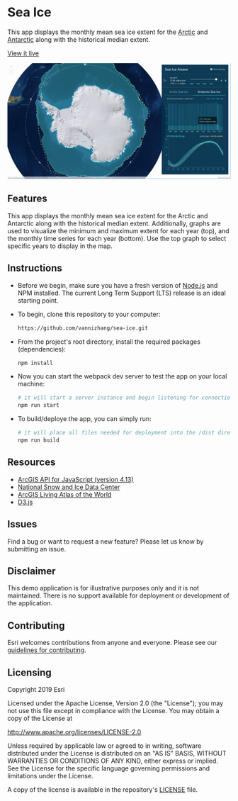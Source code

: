 # Sea Ice
This app displays the monthly mean sea ice extent for the [Arctic](https://www.arcgis.com/home/item.html?id=d1fb8225058e4a0d96ead7b9a574a652) and [Antarctic](https://www.arcgis.com/home/item.html?id=e7f11116c0bc42fb8c7c4d1b1d70eceb) along with the historical median extent.

[View it live](https://livingatlas.arcgis.com/sea-ice/)

![App](./screenshot.png)

## Features

This app displays the monthly mean sea ice extent for the Arctic and Antarctic along with the historical median extent. Additionally, graphs are used to visualize the minimum and maximum extent for each year (top), and the monthly time series for each year (bottom). Use the top graph to select specific years to display in the map.

## Instructions

- Before we begin, make sure you have a fresh version of [Node.js](https://nodejs.org/en/) and NPM installed. The current Long Term Support (LTS) release is an ideal starting point. 

- To begin, clone this repository to your computer:

    ```sh
    https://github.com/vannizhang/sea-ice.git
    ```

- From the project's root directory, install the required packages (dependencies):

    ```sh
    npm install
    ```

 - Now you can start the webpack dev server to test the app on your local machine:

    ```sh
    # it will start a server instance and begin listening for connections from localhost on port 8080
    npm run start
    ```

 - To build/deploye the app, you can simply run:

    ```sh
    # it will place all files needed for deployment into the /dist directory 
    npm run build
    ```

## Resources
- [ArcGIS API for JavaScript (version 4.13)](https://developers.arcgis.com/javascript/index.html)
- [National Snow and Ice Data Center](https://nsidc.org/)
- [ArcGIS Living Atlas of the World](https://livingatlas.arcgis.com/en/browse/#d=2&q=sea%20ice)
- [D3.js](https://d3js.org/)

## Issues

Find a bug or want to request a new feature?  Please let us know by submitting an issue.

## Disclaimer

This demo application is for illustrative purposes only and it is not maintained. There is no support available for deployment or development of the application.

## Contributing

Esri welcomes contributions from anyone and everyone. Please see our [guidelines for contributing](https://github.com/esri/contributing).

## Licensing
Copyright 2019 Esri

Licensed under the Apache License, Version 2.0 (the "License");
you may not use this file except in compliance with the License.
You may obtain a copy of the License at

   http://www.apache.org/licenses/LICENSE-2.0

Unless required by applicable law or agreed to in writing, software
distributed under the License is distributed on an "AS IS" BASIS,
WITHOUT WARRANTIES OR CONDITIONS OF ANY KIND, either express or implied.
See the License for the specific language governing permissions and
limitations under the License.

A copy of the license is available in the repository's [LICENSE](license) file.